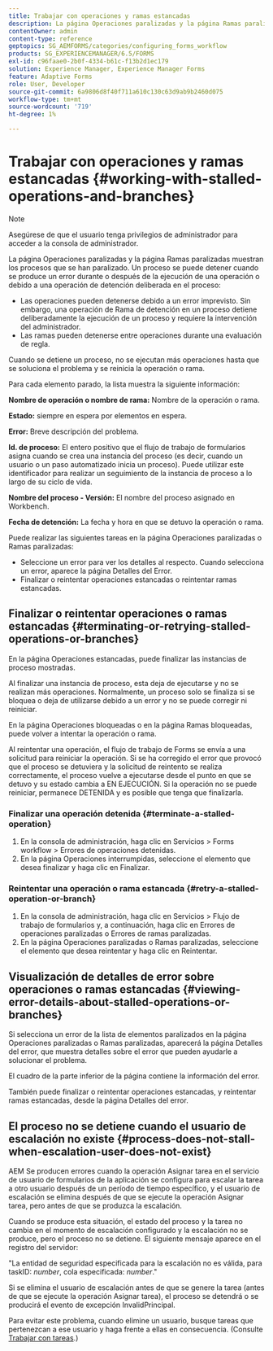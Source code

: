 ```yaml
---
title: Trabajar con operaciones y ramas estancadas
description: La página Operaciones paralizadas y la página Ramas paralizadas muestran los procesos que se han paralizado.
contentOwner: admin
content-type: reference
geptopics: SG_AEMFORMS/categories/configuring_forms_workflow
products: SG_EXPERIENCEMANAGER/6.5/FORMS
exl-id: c96faae0-2b0f-4334-b61c-f13b2d1ec179
solution: Experience Manager, Experience Manager Forms
feature: Adaptive Forms
role: User, Developer
source-git-commit: 6a9806d8f40f711a610c130c63d9ab9b2460d075
workflow-type: tm+mt
source-wordcount: '719'
ht-degree: 1%

---
```


# Trabajar con operaciones y ramas estancadas {#working-with-stalled-operations-and-branches}

>[!NOTE]
> 
> Asegúrese de que el usuario tenga privilegios de administrador para acceder a la consola de administrador.

La página Operaciones paralizadas y la página Ramas paralizadas muestran los procesos que se han paralizado. Un proceso se puede detener cuando se produce un error durante o después de la ejecución de una operación o debido a una operación de detención deliberada en el proceso:

* Las operaciones pueden detenerse debido a un error imprevisto. Sin embargo, una operación de Rama de detención en un proceso detiene deliberadamente la ejecución de un proceso y requiere la intervención del administrador.
* Las ramas pueden detenerse entre operaciones durante una evaluación de regla.

Cuando se detiene un proceso, no se ejecutan más operaciones hasta que se soluciona el problema y se reinicia la operación o rama.

Para cada elemento parado, la lista muestra la siguiente información:

**Nombre de operación o nombre de rama:** Nombre de la operación o rama.

**Estado:** siempre en espera por elementos en espera.

**Error:** Breve descripción del problema.

**Id. de proceso:** El entero positivo que el flujo de trabajo de formularios asigna cuando se crea una instancia del proceso (es decir, cuando un usuario o un paso automatizado inicia un proceso). Puede utilizar este identificador para realizar un seguimiento de la instancia de proceso a lo largo de su ciclo de vida.

**Nombre del proceso - Versión:** El nombre del proceso asignado en Workbench.

**Fecha de detención:** La fecha y hora en que se detuvo la operación o rama.

Puede realizar las siguientes tareas en la página Operaciones paralizadas o Ramas paralizadas:

* Seleccione un error para ver los detalles al respecto. Cuando selecciona un error, aparece la página Detalles del Error.
* Finalizar o reintentar operaciones estancadas o reintentar ramas estancadas.

## Finalizar o reintentar operaciones o ramas estancadas {#terminating-or-retrying-stalled-operations-or-branches}

En la página Operaciones estancadas, puede finalizar las instancias de proceso mostradas.

Al finalizar una instancia de proceso, esta deja de ejecutarse y no se realizan más operaciones. Normalmente, un proceso solo se finaliza si se bloquea o deja de utilizarse debido a un error y no se puede corregir ni reiniciar.

En la página Operaciones bloqueadas o en la página Ramas bloqueadas, puede volver a intentar la operación o rama.

Al reintentar una operación, el flujo de trabajo de Forms se envía a una solicitud para reiniciar la operación. Si se ha corregido el error que provocó que el proceso se detuviera y la solicitud de reintento se realiza correctamente, el proceso vuelve a ejecutarse desde el punto en que se detuvo y su estado cambia a EN EJECUCIÓN. Si la operación no se puede reiniciar, permanece DETENIDA y es posible que tenga que finalizarla.

### Finalizar una operación detenida {#terminate-a-stalled-operation}

1. En la consola de administración, haga clic en Servicios > Forms workflow > Errores de operaciones detenidas.
1. En la página Operaciones interrumpidas, seleccione el elemento que desea finalizar y haga clic en Finalizar.

### Reintentar una operación o rama estancada {#retry-a-stalled-operation-or-branch}

1. En la consola de administración, haga clic en Servicios > Flujo de trabajo de formularios y, a continuación, haga clic en Errores de operaciones paralizadas o Errores de ramas paralizadas.
1. En la página Operaciones paralizadas o Ramas paralizadas, seleccione el elemento que desea reintentar y haga clic en Reintentar.

## Visualización de detalles de error sobre operaciones o ramas estancadas {#viewing-error-details-about-stalled-operations-or-branches}

Si selecciona un error de la lista de elementos paralizados en la página Operaciones paralizadas o Ramas paralizadas, aparecerá la página Detalles del error, que muestra detalles sobre el error que pueden ayudarle a solucionar el problema.

El cuadro de la parte inferior de la página contiene la información del error.

También puede finalizar o reintentar operaciones estancadas, y reintentar ramas estancadas, desde la página Detalles del error.

## El proceso no se detiene cuando el usuario de escalación no existe {#process-does-not-stall-when-escalation-user-does-not-exist}

AEM Se producen errores cuando la operación Asignar tarea en el servicio de usuario de formularios de la aplicación se configura para escalar la tarea a otro usuario después de un período de tiempo específico, y el usuario de escalación se elimina después de que se ejecute la operación Asignar tarea, pero antes de que se produzca la escalación.

Cuando se produce esta situación, el estado del proceso y la tarea no cambia en el momento de escalación configurado y la escalación no se produce, pero el proceso no se detiene. El siguiente mensaje aparece en el registro del servidor:

&quot;La entidad de seguridad especificada para la escalación no es válida, para taskID: *number*, cola especificada: *number*.&quot;

Si se elimina el usuario de escalación antes de que se genere la tarea (antes de que se ejecute la operación Asignar tarea), el proceso se detendrá o se producirá el evento de excepción InvalidPrincipal.

Para evitar este problema, cuando elimine un usuario, busque tareas que pertenezcan a ese usuario y haga frente a ellas en consecuencia. (Consulte [Trabajar con tareas](/help/forms/using/admin-help/tasks.md#working-with-tasks).)
